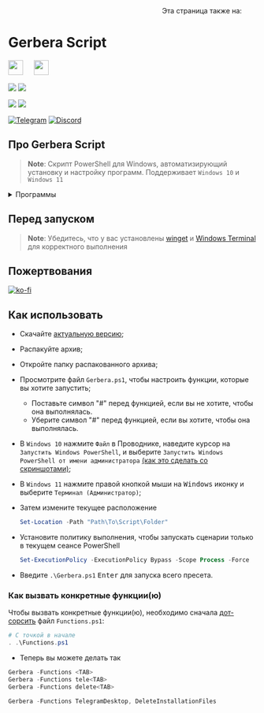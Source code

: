 <div align="right">
  Эта страница также на:
  <a title="English" href="README.md"><img src="https://upload.wikimedia.org/wikipedia/en/a/ae/Flag_of_the_United_Kingdom.svg" height="11px"/></a>
  <a title="Українська" href="README_uk-ua.md"><img src="https://upload.wikimedia.org/wikipedia/commons/4/49/Flag_of_Ukraine.svg" height="11px"/></a>
</div>

# Gerbera Script

<img src="https://upload.wikimedia.org/wikipedia/commons/0/05/Windows_10_Logo.svg" height="30px"/> &emsp; <img src="https://upload.wikimedia.org/wikipedia/commons/e/e6/Windows_11_logo.svg" height="30px"/>

<p align="left">
  <a href="https://github.com/lowl1f3/Gerbera-Script/actions"><img src="https://img.shields.io/github/actions/workflow/status/lowl1f3/Gerbera-Script/Gerbera.yml?label=GitHub%20Actions&logo=GitHub"></a>
  <img src="https://img.shields.io/badge/PowerShell%205.1%20&%207.3-Ready-blue.svg?color=5391FE&style=flat&logo=powershell">

  <a href="https://github.com/lowl1f3/Gerbera-Script/releases"><img src="https://img.shields.io/github/v/release/lowl1f3/Gerbera-Script"></a>
  <a href="https://github.com/lowl1f3/Gerbera-Script/releases"><img src="https://img.shields.io/github/downloads/lowl1f3/Gerbera-Script/total?label=downloads%20%28since%20April%202022%29"></a>

  [telegram-badge]: https://img.shields.io/badge/Telegram-blue?style=flat&logo=Telegram
  [telegram-pm]: https://t.me/lowlif3

  [discord-badge]: https://img.shields.io/badge/Discord-5865F2?style=flat&logo=discord&logoColor=white
  [discord-pm]: https://discord.com/users/330825971835863042
  [![Telegram][telegram-badge]][telegram-pm]
  [![Discord][discord-badge]][discord-pm]
</p>

## Про Gerbera Script

> **Note**: Скрипт PowerShell для Windows, автоматизирующий установку и настройку программ. Поддерживает `Windows 10` и `Windows 11`

<details>
  <summary>Программы</summary>

* [Telegram Desktop](https://desktop.telegram.org)
* [Spotify](https://www.spotify.com/download/windows)
* [Discord](https://discord.com/download)
  * [BetterDiscord](https://betterdiscord.app), [плагины](https://github.com/lowl1f3/Gerbera-Script/blob/main/src/Module/Gerbera.psm1#L284) и [темы](https://github.com/lowl1f3/Gerbera-Script/blob/main/src/Module/Gerbera.psm1#L397)
* [Steam](https://store.steampowered.com/about)
* [Mozilla Firefox](https://www.mozilla.org/en/firefox/new)
  * [Кастомизация](https://github.com/lowl1f3/Firefox) используя .css дополнения
* [NanaZip](https://github.com/M2Team/NanaZip#-nanazip)
* [Курсор](https://www.deviantart.com/jepricreations/art/Windows-11-Cursors-Concept-v2-886489356)
* [Notepad++](https://notepad-plus-plus.org/downloads)
* [GitHub Desktop](https://desktop.github.com)
* [Visual Stutio Community 2022](https://visualstudio.microsoft.com/#vs-section)
* [Microsoft Visual Stutio Code](https://code.visualstudio.com/Download)
* [TeamSpeak 3 Client](https://teamspeak.com/en/downloads)
* [qBittorrent](https://www.qbittorrent.org/download.php)
* [Adobe Creative Cloud](https://creativecloud.adobe.com/en/apps/download/creative-cloud)
* [Java 8](https://www.java.com/en/download) и [Java 19](https://www.oracle.com/java/technologies/downloads/#jdk19-windows)
* [WireGuard](https://www.wireguard.com/install)
* [Настраиваемый](https://github.com/farag2/Office) Microsoft Office
  * Word, Excel, PowerPoint, Outlook
* [Sophia Script](https://github.com/farag2/Sophia-Script-for-Windows)
  * [Системные требования](https://github.com/farag2/Sophia-Script-for-Windows#system-requirements)
</details>

## Перед запуском

> **Note**: Убедитесь, что у вас установлены [winget](https://github.com/microsoft/winget-cli) и [Windows Terminal](https://github.com/microsoft/terminal) для корректного выполнения

## Пожертвования

[![ko-fi](https://www.ko-fi.com/img/githubbutton_sm.svg)](https://ko-fi.com/lowlife)

## Как использовать

* Скачайте [актуальную версию](https://github.com/lowl1f3/Gerbera-Script/releases/latest);
* Распакуйте архив;
* Откройте папку распакованного архива;
* Просмотрите файл `Gerbera.ps1`, чтобы настроить функции, которые вы хотите запустить;
  * Поставьте символ "#" перед функцией, если вы не хотите, чтобы она выполнялась.
  * Уберите символ "#" перед функцией, если вы хотите, чтобы она выполнялась.
* В `Windows 10` нажмите `Файл` в Проводнике, наведите курсор на `Запустить Windows PowerShell`, и выберите `Запустить Windows PowerShell от имени администратора` [(как это сделать со скриншотами)](https://www.howtogeek.com/662611/9-ways-to-open-powershell-in-windows-10/);
* В `Windows 11` нажмите правой кнопкой мыши на <kbd>Windows</kbd> иконку и выберите `Терминал (Администратор)`;
* Затем измените текущее расположение

  ```powershell
  Set-Location -Path "Path\To\Script\Folder"
  ```

* Установите политику выполнения, чтобы запускать сценарии только в текущем сеансе PowerShell

  ```powershell
  Set-ExecutionPolicy -ExecutionPolicy Bypass -Scope Process -Force
  ```

* Введите `.\Gerbera.ps1` <kbd>Enter</kbd> для запуска всего пресета.

### Как вызвать конкретные функции(ю)

Чтобы вызвать конкретные функции(ю), необходимо сначала [дот-сорсить](https://docs.microsoft.com/ru-ru/powershell/module/microsoft.powershell.core/about/about_operators#dot-sourcing-operator) файл `Functions.ps1`:

```powershell
# С точкой в начале
. .\Functions.ps1
```

* Теперь вы можете делать так

```powershell
Gerbera -Functions <TAB>
Gerbera -Functions tele<TAB>
Gerbera -Functions delete<TAB>

Gerbera -Functions TelegramDesktop, DeleteInstallationFiles
```
